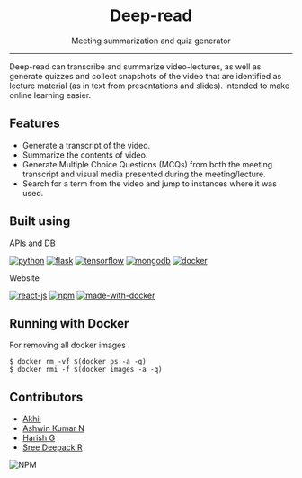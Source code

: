 <h1 align="center">Deep-read</h1>
<p align="center">
	Meeting summarization and quiz generator
</p>
<hr>


Deep-read can transcribe and summarize video-lectures, as well as generate quizzes and collect snapshots of the video that are identified as lecture material (as in text from presentations and slides). Intended to make online learning easier.


## Features

* Generate a transcript of the video.
* Summarize the contents of video.
* Generate Multiple Choice Questions (MCQs) from both the meeting transcript and visual media presented during the meeting/lecture.
* Search for a term from the video and jump to instances where it was used.


## Built using
APIs and DB

[![python](https://img.shields.io/static/v1?label=&message=python&style=for-the-badge&logo=python&logoColor=white&color=3776ab)](https://www.python.org/)
[![flask](https://img.shields.io/static/v1?label=&message=Flask&color=green&style=for-the-badge&logo=flask)](https://flask.palletsprojects.com/)
[![tensorflow](https://img.shields.io/static/v1?label=&message=TensorFlow&style=for-the-badge&logo=tensorflow&color=FF6F00&logoColor=white)](https://tensorflow.org/)
[![mongodb](https://img.shields.io/static/v1?label=&message=MongoDB&style=for-the-badge&logo=mongodb&color=13aa52&logoColor=white)](https://mongodb.com/)
[![docker](https://img.shields.io/static/v1?label=&message=Docker&style=for-the-badge&logo=docker&color=2496ed&logoColor=white)](https://www.docker.com/)


Website

[![react-js](https://img.shields.io/static/v1?label=&message=React.js&style=for-the-badge&logo=react&color=black&logoColor=61dafb)](https://reactjs.org/)
[![npm](https://img.shields.io/static/v1?label=&message=npm&color=white&style=for-the-badge&logo=npm)](https://npmjs.com)
[![made-with-docker](https://img.shields.io/static/v1?label=&message=Docker&style=for-the-badge&logo=docker&color=2496ed&logoColor=white)](https://www.docker.com/)


## Running with Docker

For removing all docker images
	
	$ docker rm -vf $(docker ps -a -q)
	$ docker rmi -f $(docker images -a -q)
	
## Contributors
- <a href="https://github.com/Acquil/" target="_blank">Akhil</a>
- <a href="https://github.com/NAshwinKumar/" target="_blank">Ashwin Kumar N</a>
- <a href="https://github.com/harish-ganesh/" target="_blank">Harish G</a>
- <a href="https://github.com/sreedeepack/" target="_blank">Sree Deepack R</a>

![NPM](https://img.shields.io/npm/l/deep-read?style=for-the-badge)

